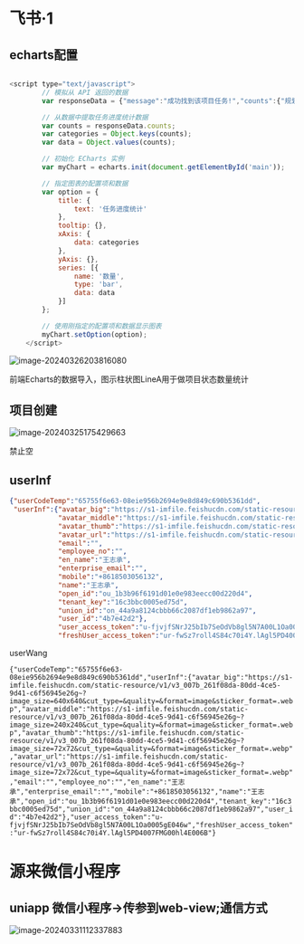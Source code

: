 

# 飞书·1

## echarts配置

```js

<script type="text/javascript">
        // 模拟从 API 返回的数据
        var responseData = {"message":"成功找到该项目任务!","counts":{"规划中":4,"进行中":1,"检查中":0,"停止中":1,"已完成":1}};

        // 从数据中提取任务进度统计数据
        var counts = responseData.counts;
        var categories = Object.keys(counts);
        var data = Object.values(counts);

        // 初始化 ECharts 实例
        var myChart = echarts.init(document.getElementById('main'));

        // 指定图表的配置项和数据
        var option = {
            title: {
                text: '任务进度统计'
            },
            tooltip: {},
            xAxis: {
                data: categories
            },
            yAxis: {},
            series: [{
                name: '数量',
                type: 'bar',
                data: data
            }]
        };

        // 使用刚指定的配置项和数据显示图表
        myChart.setOption(option);
    </script>

```

![image-20240326203816080](C:\Users\Administrator\Desktop\workTable\flypro\flyoa_web\开发文档\frontWork.assets\image-20240326203816080.png)

前端Echarts的数据导入，图示柱状图LineA用于做项目状态数量统计





## 项目创建

![image-20240325175429663](C:\Users\Administrator\Desktop\workTable\flypro\flyoa_web\开发文档\frontWork.assets\image-20240325175429663.png)

禁止空







## userInf

```json
{"userCodeTemp":"65755f6e63-08eie956b2694e9e8d849c690b5361dd",
 "userInf":{"avatar_big":"https://s1-imfile.feishucdn.com/static-resource/v1/v3_007b_261f08da-80dd-4ce5-9d41-c6f56945e26g~?image_size=640x640&cut_type=&quality=&format=image&sticker_format=.webp",
            "avatar_middle":"https://s1-imfile.feishucdn.com/static-resource/v1/v3_007b_261f08da-80dd-4ce5-9d41-c6f56945e26g~?image_size=240x240&cut_type=&quality=&format=image&sticker_format=.webp",
            "avatar_thumb":"https://s1-imfile.feishucdn.com/static-resource/v1/v3_007b_261f08da-80dd-4ce5-9d41-c6f56945e26g~?image_size=72x72&cut_type=&quality=&format=image&sticker_format=.webp",
            "avatar_url":"https://s1-imfile.feishucdn.com/static-resource/v1/v3_007b_261f08da-80dd-4ce5-9d41-c6f56945e26g~?image_size=72x72&cut_type=&quality=&format=image&sticker_format=.webp",
            "email":"",
            "employee_no":"",
            "en_name":"王志承",
            "enterprise_email":"",
            "mobile":"+8618503056132",
            "name":"王志承",
            "open_id":"ou_1b3b96f6191d01e0e983eecc00d220d4",
            "tenant_key":"16c3bbc0005ed75d",
            "union_id":"on_44a9a8124cbbb66c2087df1eb9862a97",
            "user_id":"4b7e42d2"},
            "user_access_token":"u-fjvjfSNrJ25bIb7SeOdVb8gl5N7A00L1Oa0005gE046w",
            "freshUser_access_token":"ur-fwSz7roll4S84c70i4Y.lAgl5PD4007FMG00hl4E006B"}
```





userWang

`{"userCodeTemp":"65755f6e63-08eie956b2694e9e8d849c690b5361dd","userInf":{"avatar_big":"https://s1-imfile.feishucdn.com/static-resource/v1/v3_007b_261f08da-80dd-4ce5-9d41-c6f56945e26g~?image_size=640x640&cut_type=&quality=&format=image&sticker_format=.webp","avatar_middle":"https://s1-imfile.feishucdn.com/static-resource/v1/v3_007b_261f08da-80dd-4ce5-9d41-c6f56945e26g~?image_size=240x240&cut_type=&quality=&format=image&sticker_format=.webp","avatar_thumb":"https://s1-imfile.feishucdn.com/static-resource/v1/v3_007b_261f08da-80dd-4ce5-9d41-c6f56945e26g~?image_size=72x72&cut_type=&quality=&format=image&sticker_format=.webp","avatar_url":"https://s1-imfile.feishucdn.com/static-resource/v1/v3_007b_261f08da-80dd-4ce5-9d41-c6f56945e26g~?image_size=72x72&cut_type=&quality=&format=image&sticker_format=.webp","email":"","employee_no":"","en_name":"王志承","enterprise_email":"","mobile":"+8618503056132","name":"王志承","open_id":"ou_1b3b96f6191d01e0e983eecc00d220d4","tenant_key":"16c3bbc0005ed75d","union_id":"on_44a9a8124cbbb66c2087df1eb9862a97","user_id":"4b7e42d2"},"user_access_token":"u-fjvjfSNrJ25bIb7SeOdVb8gl5N7A00L1Oa0005gE046w","freshUser_access_token":"ur-fwSz7roll4S84c70i4Y.lAgl5PD4007FMG00hl4E006B"}`















# 源来微信小程序

## uniapp 微信小程序->传参到web-view;通信方式

![image-20240331112337883](C:\Users\Administrator\Desktop\workTable\flypro\flyoa_web\开发文档\frontWork.assets\image-20240331112337883.png)































